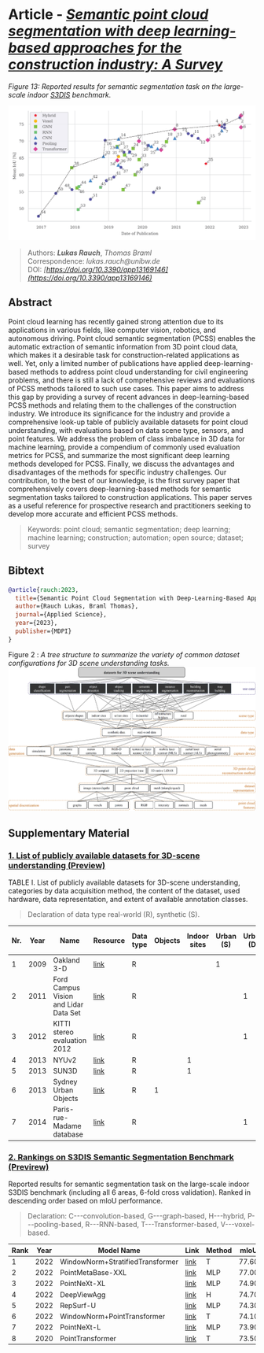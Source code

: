# Article - _[Semantic point cloud segmentation with deep learning-based approaches for the construction industry: A Survey](https://doi.org/10.3390/app13169146)_


_Figure 13: Reported results for semantic segmentation task on the large-scale indoor  [S3DIS](http://buildingparser.stanford.edu/dataset.html) benchmark._

![Semantic segmentation benchmark results on the S3DIS dataset](./assets/Figure_13.jpg)

> Authors: ***Lukas Rauch***, _Thomas Braml_   
> Correspondence: _lukas.rauch@unibw.de_   
> DOI: _[https://doi.org/10.3390/app13169146](https://doi.org/10.3390/app13169146)_

## Abstract

Point cloud learning has recently gained strong attention due to its applications in various fields, like computer vision, robotics, and autonomous driving. Point cloud semantic segmentation (PCSS) enables the automatic extraction of semantic information from 3D point cloud data, which makes it a desirable task for construction-related applications as well. Yet, only a limited number of publications have applied deep-learning-based methods to address point cloud understanding for civil engineering problems, and there is still a lack of comprehensive reviews and evaluations of PCSS methods tailored to such use cases. This paper aims to address this gap by providing a survey of recent advances in deep-learning-based PCSS methods and relating them to the challenges of the construction industry. We introduce its significance for the industry and provide a comprehensive look-up table of publicly available datasets for point cloud understanding, with evaluations based on data scene type, sensors, and point features. We address the problem of class imbalance in 3D data for machine learning, provide a compendium of commonly used evaluation metrics for PCSS, and summarize the most significant deep learning methods developed for PCSS. Finally, we discuss the advantages and disadvantages of the methods for specific industry challenges. Our contribution, to the best of our knowledge, is the first survey paper that comprehensively covers deep-learning-based methods for semantic segmentation tasks tailored to construction applications. This paper serves as a useful reference for prospective research and practitioners seeking to develop more accurate and efficient PCSS methods.

<!-- ---  -->
> Keywords: point cloud; semantic segmentation; deep learning; machine learning; construction; automation; open source; dataset; survey

## Bibtext
```Bibtex
@article{rauch:2023,
  title={Semantic Point Cloud Segmentation with Deep-Learning-Based Approaches for the Construction Industry: A Survey},
  author={Rauch Lukas, Braml Thomas},
  journal={Applied Science},
  year={2023},
  publisher={MDPI}
}
```

Figure 2 : _A tree structure to summarize the variety of common dataset configurations for 3D scene understanding tasks._
![Semantic segmentation benchmark results on the S3DIS dataset](./assets/Figure_2.jpg)


## Supplementary Material
### [1. List of  publicly available datasets for 3D-scene understanding (Preview)](./data/table-1_Public_scene_understanding_datasets.csv)

TABLE I. List of publicly available datasets for 3D-scene understanding, categories by data acquisition method, the content of the dataset, used hardware, data representation, and extent of available annotation classes. 
> Declaration of data type real-world (R), synthetic (S).


|Nr. |Year|Name |Resource|Data type|Objects|Indoor sites|Urban (S)|Urban (D)|Industrial|Infrastructure / Rural|Panoramic cameras|Stereo camera|RGB-D|TLS|MLS|ALS|Aerial photogrammetry|IMU|GPS|RGB sequence|Depth sequence|Point cloud|3D model|RGB|Intensity|Mesh|Normals|# Sem. classes|Object detection|Pose estimation|Shape classfication|Object tracking|Semantic segmentation|Instance sem. segmentation|PC registration|Scene reconstruction|Surface reconstruction|Volume reconstruction|SLAM|# Points|# Frames|# Scenes|# Scans|
|------|----|-------------------------------------|-----------------------------------------------------------------------------------------------------------------------------------------------------------------------------------------------------------------------|---------|-------|------------|---------|---------|----------|----------------------|-----------------|-------------|-----|---|---|---|---------------------|---|---|------------|--------------|-----------|--------|---|---------|----|-------|--------------|----------------|---------------|-------------------|---------------|---------------------|--------------------------|---------------|--------------------|----------------------|---------------------|----|--------|--------|--------|-------|
|1     |2009|Oakland 3-D                          |[link](https://www.ri.cmu.edu/pub_files/2009/6/munoz_cvpr_09.pdf)                                                                                                                                                              |R        |       |            |1        |         |          |                      |                 |             |     |1  |   |   |                     |   |   |            |              |1          |        |   |         |    |       |5             |                |               |                   |               |1                    |                          |               |                    |                      |                     |    |1,6M    |        |        |       |
|2     |2011|Ford Campus Vision and Lidar Data Set|[link](http://robots.engin.umich.edu/uploads/SoftwareData/Ford/ijrr2011.pdf)                                                                                                                                                   |R        |       |            |         |1        |          |                      |1                |             |     |   |1  |   |                     |1  |1  |1           |              |1          |        |1  |1        |    |       |              |1               |               |                   |               |1                    |                          |               |                    |                      |                     |1   |        |        |2       |       |
|3     |2012|KITTI stereo evaluation 2012         |[link](https://www.cvlibs.net/publications/Geiger2012CVPR.pdf)                                                                                                                                                                 |R        |       |            |         |1        |          |                      |                 |1            |     |   |1  |   |                     |1  |1  |1           |1             |           |        |1  |         |    |       |8             |1               |1              |                   |1              |1                    |1                         |               |                    |                      |                     |1   |        |1,5K    |22      |       |
|4     |2013|NYUv2                                |[link](https://arxiv.org/pdf/1301.3572.pdf)                                                                                                                                                                                    |R        |       |1           |         |         |          |                      |                 |             |1    |   |   |   |                     |   |   |1           |1             |           |        |   |         |    |       |14            |                |               |                   |               |1                    |                          |               |                    |                      |                     |    |        |407,0K  |464     |       |
|5     |2013|SUN3D                                |[link](https://vision.princeton.edu/projects/2013/SUN3D/paper.pdf)                                                                                                                                                             |R        |       |1           |         |         |          |                      |                 |             |1    |   |   |   |                     |   |   |1           |1             |           |        |   |         |    |       |              |                |               |                   |               |1                    |1                         |               |1                   |                      |                     |    |        |        |254     |415    |
|6     |2013|Sydney Urban Objects                 |[link](https://www.araa.asn.au/acra/acra2013/papers/pap133s1-file1.pdf)                                                                                                                                                        |R        |1      |            |         |         |          |                      |                 |             |     |   |1  |   |                     |   |   |            |              |1          |        |   |         |    |       |14            |                |               |1                  |               |                     |                          |               |                    |                      |                     |    |        |        |        |613    |
|7     |2014|Paris-rue-Madame database            |[link](https://hal.archives-ouvertes.fr/hal-00963812/document)                                                                                                                                                                 |R        |       |            |         |1        |          |                      |                 |             |     |   |1  |   |                     |   |   |            |              |1          |        |   |1        |    |       |17            |                |               |                   |               |1                    |1                         |               |                    |                      |                     |    |2,0M    |        |1       |2      |




### [2. Rankings on S3DIS Semantic Segmentation Benchmark (Previrew)](./data/table-2_Rankings_on_S3DIS_SemsSeg_benchmark.csv)
Reported results for semantic segmentation task on the large-scale indoor S3DIS benchmark (including all 6 areas, 6-fold cross validation). 
Ranked in descending order based on mIoU performance. 
> Declaration: C---convolution-based, G---graph-based,  H---hybrid, P---pooling-based, R---RNN-based, T---Transformer-based, V---voxel-based.

| Rank | Year | Model Name | Link | Method | mIoU | mAcc  | oAcc  |
|------|------|------------|------|--------|------|-------|-------|
| 1    | 2022       | WindowNorm+StratifiedTransformer | [link](https://arxiv.org/pdf/2212.02287v1.pdf)         | T    | 77.60 | 85.8  |
| 2    | 2022       | PointMetaBase-XXL                | [link](https://arxiv.org/pdf/2211.14462v1.pdf)         | MLP  | 77.00 | -     |
| 3    | 2022       | PointNeXt-XL                     | [link](https://arxiv.org/pdf/2206.04670v2.pdf)         | MLP  | 74.90 | 83.0  |
| 4    | 2022       | DeepViewAgg                      | [link](https://arxiv.org/pdf/2204.07548v2.pdf)         | H    | 74.70 | 83.8  |
| 5    | 2022       | RepSurf-U                        | [link](https://arxiv.org/pdf/2205.05740v2.pdf)         | MLP  | 74.30 | 82.6  |
| 6    | 2022       | WindowNorm+PointTransformer      | [link](https://arxiv.org/pdf/2212.02287v1.pdf)         | T    | 74.10 | 82.5  |
| 7    | 2022       | PointNeXt-L                      | [link](https://arxiv.org/pdf/2206.04670v2.pdf)         | MLP  | 73.90 | 82.2  |
| 8    | 2020       | PointTransformer                 | [link](https://arxiv.org/pdf/2012.09164v2.pdf)         | T    | 73.50 | 81.9  |





